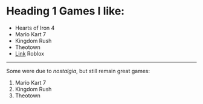 # Heading 1 Games I like:

* Hearts of Iron 4
* Mario Kart 7
* Kingdom Rush
* Theotown
* [Link](https://roblox.com) Roblox

---

Some were due to *nostalgia*, but still remain great games:
1. Mario Kart 7
2. Kingdom Rush
3. Theotown

